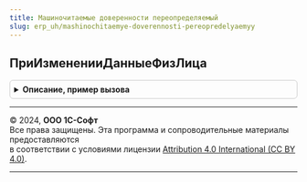 ```yaml
---
title: Машиночитаемые доверенности переопределяемый
slug: erp_uh/mashinochitaemye-doverennosti-pereopredelyaemyy
---
```



## ПриИзмененииДанныеФизЛица
<details style="margin: 1em 0; padding: 0.5em; border: 1px solid #ccc; border-radius: 6px;">

<summary style="font-weight: bold; cursor: pointer;">Описание, пример вызова</summary>

```bsl

// Заполняет при изменении данные физического лица по ссылке.
//
// Параметры:
//  ФизЛицо - СправочникСсылка - ссылка на элемент справочника, по которому получаются данные.
//  Сведения - см. МашиночитаемыеДоверенности.НовыеДанныеФизЛица
//
Процедура ПриИзмененииДанныеФизЛица(ФизЛицо, Сведения) Экспорт
```

Пример вызова
```bsl
МашиночитаемыеДоверенностиПереопределяемый.ПриИзмененииДанныеФизЛица(ФизЛицо, Сведения) 
```
</details>

---

© 2024, **ООО 1С-Софт**  
Все права защищены. Эта программа и сопроводительные материалы предоставляются  
в соответствии с условиями лицензии [Attribution 4.0 International (CC BY 4.0)](https://creativecommons.org/licenses/by/4.0/legalcode).

---
